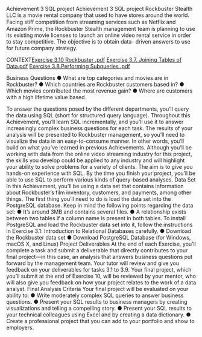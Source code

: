 Achievement 3 SQL project
Achievement 3 SQL project
 Rockbuster Stealth LLC is a movie rental company that used to have stores around the world. Facing stiﬀ
competition from streaming services such as Netflix and Amazon Prime, the Rockbuster Stealth management
team is planning to use its existing movie licenses to launch an online video rental service in order to stay
competitive. The objective is to obtain data- driven answers to use for future company strategy.

CONTEXT[Exercise 3.10 Rockbuster .pdf](https://github.com/user-attachments/files/21045929/Exercise.3.10.Rockbuster.pdf)
[Exercise 3.7. Joining Tables of Data.pdf](https://github.com/user-attachments/files/21045921/Exercise.3.7.Joining.Tables.of.Data.pdf)
[Exercise 3.8.Performing Subqueries .pdf](https://github.com/user-attachments/files/21045915/Exercise.3.8.Performing.Subqueries.pdf)

Business Questions
● What are top categories and movies are in Rockbuster?
● Which countries are Rockbuster customers based in?
● Which movies contributed the most revenue gain?
● Where are customers with a high lifetime value based

To answer the questions posed by the different departments, you’ll query the data using SQL (short for structured query language). Throughout this Achievement, you’ll learn SQL incrementally, and you’ll use it to answer increasingly complex business questions for each task. The results of your analysis will be presented to Rockbuster management, so you’ll need to visualize the data in an easy-to-consume manner. In other words, you’ll build on what you’ve learned in previous Achievements.
Although you’ll be working with data from the online video streaming industry for this project, the skills you develop could be applied to any industry and will highlight your ability to solve problems for a variety of clients. The aim is to give you hands-on experience with SQL. By the time you finish your project, you’ll be able to use SQL to perform various kinds of query-based analyses.
Data Set
In this Achievement, you’ll be using a data set that contains information about Rockbuster’s film inventory, customers, and payments, among other things. The first thing you’ll need to do is load the data set into the PostgreSQL database. Keep in mind the following points regarding the data set:
● It’s around 3MB and contains several files.
● A relationship exists between two tables if a column name is present in both tables.
To install PostgreSQL and load the Rockbuster data set into it, follow the instructions in Exercise 3.1: Introduction to Relational Databases carefully.
● Download the Rockbuster data set
● Download PostgreSQL Database (for Windows, macOS X, and Linux)
Project Deliverables
At the end of each Exercise, you’ll complete a task and submit a deliverable that directly contributes to your final project—in this case, an analysis that answers business questions put forward by the management team.
Your tutor will review and give you feedback on your deliverables for tasks 3.1 to 3.9. Your final project, which you’ll submit at the end of Exercise 10, will be reviewed by your mentor, who will also give you feedback on how your project relates to the work of a data analyst.
Final Analysis Criteria
Your final project will be evaluated on your ability to:
● Write moderately complex SQL queries to answer business questions.
● Present your SQL results to business managers by creating visualizations and telling a compelling story.
● Present your SQL results to your technical colleagues using Excel and by creating a data dictionary.
● Create a professional project that you can add to your portfolio and show to employers.
